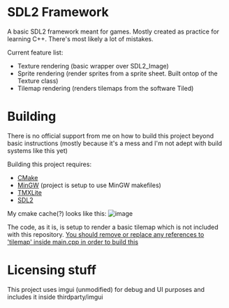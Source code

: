 # SDL2 Framework
A basic SDL2 framework meant for games. Mostly created as practice for learning C++. There's most likely a lot of mistakes.

Current feature list:
* Texture rendering (basic wrapper over SDL2_Image)
* Sprite rendering (render sprites from a sprite sheet. Built ontop of the Texture class)
* Tilemap rendering (renders tilemaps from the software Tiled)


# Building
There is no official support from me on how to build this project beyond basic instructions (mostly because it's a mess and I'm not adept with build systems like this yet) 

Building this project requires:
* [CMake](https://cmake.org/)
* [MinGW](https://www.mingw-w64.org/) (project is setup to use MinGW makefiles)
* [TMXLite](https://github.com/fallahn/tmxlite)
* [SDL2](https://github.com/libsdl-org/SDL)

My cmake cache(?) looks like this:
![image](https://github.com/BradFitz66/SDL2-Framework/assets/28825575/93d8350c-4aef-4e2c-a932-2b8ac6e5b970)


The code, as it is, is setup to render a basic tilemap which is not included with this repository.
[You should remove or replace any references to 'tilemap' inside main.cpp in order to build this](https://github.com/BradFitz66/SDL2-Framework/blob/main/src/main.cpp#L66)



# Licensing stuff
This project uses imgui (unmodified) for debug and UI purposes and includes it inside thirdparty/imgui
